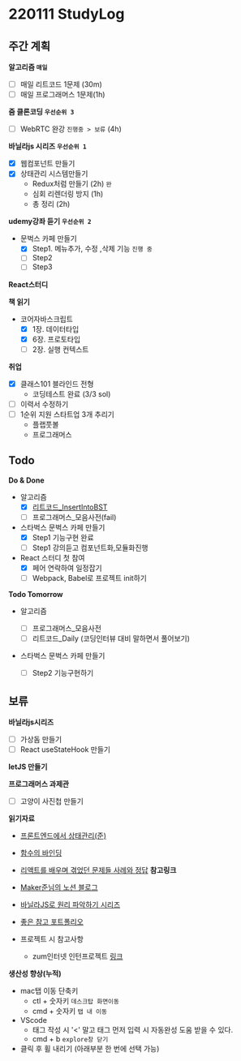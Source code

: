 # 220111 StudyLog

## **주간 계획**

**알고리즘 `매일`**

- [ ] 매일 리트코드 1문제 (30m)
- [ ] 매일 프로그래머스 1문제(1h)

**줌 클론코딩 `우선순위 3`**

- [ ] WebRTC 완강 `진행중 > 보류` (4h)

**바닐라js 시리즈 `우선순위 1`**

- [x] 웹컴포넌트 만들기
- [x] 상태관리 시스템만들기
  - Redux처럼 만들기 (2h) `완`
  - 심회 리렌더링 방지 (1h)
  - 총 정리 (2h)

**udemy강좌 듣기 `우선순위 2`**

- 문벅스 카페 만들기
  - [x] Step1. 메뉴추가, 수정 ,삭제 기능 `진행 중`
  - [ ] Step2
  - [ ] Step3

**React스터디**

**책 읽기**

- 코어자바스크립트
  - [x] 1장. 데이터타입
  - [x] 6장. 프로토타입
  - [ ] 2장. 실행 컨텍스트

**취업**

- [x] 클래스101 블라인드 전형
  - 코딩테스트 완료 (3/3 sol)
- [ ] 이력서 수정하기
- [ ] 1순위 지원 스타트업 3개 추리기
  - 플랩풋볼
  - 프로그래머스

## **Todo**

**Do & Done**

- 알고리즘
  - [x] [리트코드\_InsertIntoBST](algorithm-playground/Leetcode/InsertIntoBST.js)
  - [ ] 프로그래머스\_모음사전(fail)
- 스타벅스 문벅스 카페 만들기
  - [x] Step1 기능구현 완료
  - [ ] Step1 강의듣고 컴포넌트화,모듈화진행
- React 스터디 첫 참여
  - [x] 페어 연락하여 일정잡기
  - [ ] Webpack, Babel로 프로젝트 init하기

**Todo Tomorrow**

- 알고리즘

  - [ ] 프로그래머스\_모음사전
  - [ ] 리트코드\_Daily (코딩인터뷰 대비 말하면서 풀어보기)

- 스타벅스 문벅스 카페 만들기
  - [ ] Step2 기능구현하기

## **보류**

**바닐라js시리즈**

- [ ] 가상돔 만들기
- [ ] React useStateHook 만들기

**letJS 만들기**

**프로그래머스 과제관**

- [ ] 고양이 사진첩 만들기

**읽기자료**

- [프론트엔드에서 상태관리(준)](https://blog.makerjun.com/bebaa351-86b0-44a1-8a55-d3e239d3c238)
- [함수의 바인딩](https://ko.javascript.info/bind)
- [리액트를 배우며 겪었던 문제들 사례와 정답](React-questions)
  **참고링크**

- [Maker준님의 노션 블로그](https://blog.makerjun.com/)
- [바닐라JS로 원리 파악하기 시리즈](https://junilhwang.github.io/TIL/Javascript/Design/Vanilla-JS-Component/#_1-%E1%84%87%E1%85%AE%E1%86%AF%E1%84%91%E1%85%A7%E1%86%AB%E1%84%92%E1%85%A1%E1%86%B7%E1%84%8B%E1%85%B3%E1%86%AF-%E1%84%80%E1%85%A1%E1%86%B7%E1%84%8C%E1%85%B5%E1%84%92%E1%85%A1%E1%84%80%E1%85%B5)
- [좋은 참고 포트폴리오](https://tulip-primula-da4.notion.site/f2febd84e3be40f5a00374807ad7eba2)
- 프로젝트 시 참고사항
  - zum인터넷 인턴프로젝트 [링크](https://zuminternet.github.io/zum-front-investing-clone/)

**생산성 향상(누적)**

- mac탭 이동 단축키
  - ctl + 숫자키 `데스크탑 화면이동`
  - cmd + 숫자키 `탭 내 이동`
- VScode
  - 태그 작성 시 '<' 말고 태그 먼저 입력 시 자동완성 도움 받을 수 있다.
  - cmd + b `explore창 닫기`
- 클릭 후 휠 내리기 (아래부분 한 번에 선택 가능)

